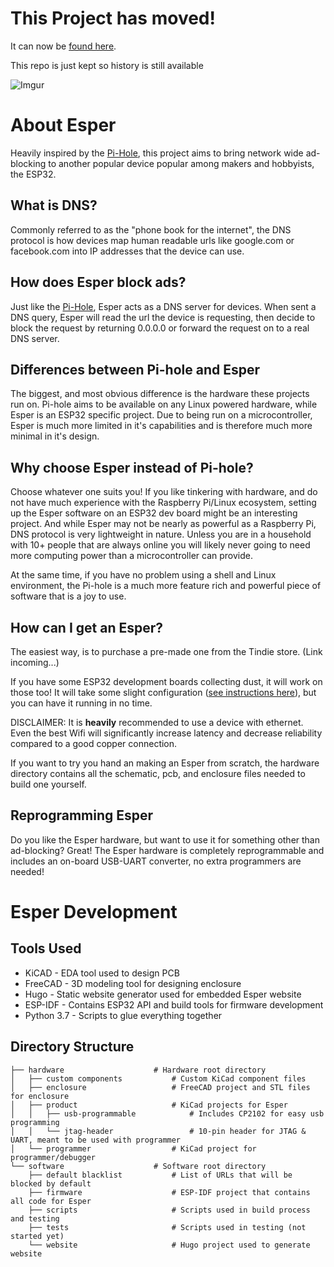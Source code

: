 # This Project has moved!

It can now be [found here](https://github.com/openesper/esper).

This repo is just kept so history is still available

![Imgur](https://i.imgur.com/srEjdoel.jpg)

# About Esper

Heavily inspired by the [Pi-Hole](https://github.com/pi-hole/pi-hole), this project aims to bring network wide ad-blocking to another popular device popular among makers and hobbyists, the ESP32.

## What is DNS?

Commonly referred to as the "phone book for the internet", the DNS protocol is how devices map human readable urls like google.com or facebook.com into IP addresses that the device can use.

## How does Esper block ads?

Just like the [Pi-Hole](https://github.com/pi-hole/pi-hole), Esper acts as a DNS server for devices. When sent a DNS query, Esper will read the url the device is requesting, then decide to block the request by returning 0.0.0.0 or forward the request on to a real DNS server.

## Differences between Pi-hole and Esper

The biggest, and most obvious difference is the hardware these projects run on. Pi-hole aims to be available on any Linux powered hardware, while Esper is an ESP32 specific project. Due to being run on a microcontroller, Esper is much more limited in it's capabilities and is therefore much more minimal in it's design.

## Why choose Esper instead of Pi-hole?

Choose whatever one suits you! If you like tinkering with hardware, and do not have much experience with the Raspberry Pi/Linux ecosystem, setting up the Esper software on an ESP32 dev board might be an interesting project. And while Esper may not be nearly as powerful as a Raspberry Pi, DNS protocol is very lightweight in nature. Unless you are in a household with 10+ people that are always online you will likely never going to need more computing power than a microcontroller can provide.

At the same time, if you have no problem using a shell and Linux environment, the Pi-hole is a much more feature rich and powerful piece of software that is a joy to use.

## How can I get an Esper?

The easiest way, is to purchase a pre-made one from the Tindie store. (Link incoming...) 

If you have some ESP32 development boards collecting dust, it will work on those too! It will take some slight configuration ([see instructions here](https://github.com/zachmorr/esper/blob/main/software/README.md)), but you can have it running in no time.

DISCLAIMER: It is **heavily** recommended to use a device with ethernet. Even the best Wifi will significantly increase latency and decrease reliability compared to a good copper connection.

If you want to try you hand an making an Esper from scratch, the hardware directory contains all the schematic, pcb, and enclosure files needed to build one yourself.

## Reprogramming Esper

Do you like the Esper hardware, but want to use it for something other than ad-blocking? Great! The Esper hardware is completely reprogrammable and includes an on-board USB-UART converter, no extra programmers are needed!

# Esper Development

## Tools Used

* KiCAD	- EDA tool used to design PCB
* FreeCAD - 3D modeling tool for designing enclosure
* Hugo - Static website generator used for embedded Esper website
* ESP-IDF - Contains ESP32 API and build tools for firmware development
* Python 3.7 - Scripts to glue everything together

## Directory Structure

    ├── hardware                    # Hardware root directory
    │   ├── custom components           # Custom KiCad component files
    │   ├── enclosure                   # FreeCAD project and STL files for enclosure
    │   ├── product                     # KiCad projects for Esper
    │   │   ├── usb-programmable        	# Includes CP2102 for easy usb programming
    │   │   └── jtag-header             	# 10-pin header for JTAG & UART, meant to be used with programmer
    │   └── programmer                  # KiCad project for programmer/debugger
    └── software                    # Software root directory
        ├── default blacklist           # List of URLs that will be blocked by default
        ├── firmware                    # ESP-IDF project that contains all code for Esper
        ├── scripts                     # Scripts used in build process and testing
        ├── tests                       # Scripts used in testing (not started yet)
        └── website                     # Hugo project used to generate website
